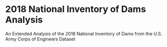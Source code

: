 # 2018 National Inventory of Dams Analysis
An Extended Analysis of the 2018 National Inventory of Dams from the U.S. Army Corps of Engineers Dataset

